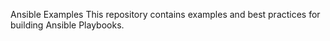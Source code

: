 Ansible Examples This repository contains examples and best practices for building Ansible Playbooks.